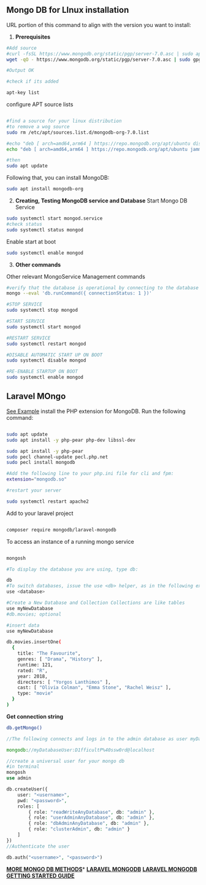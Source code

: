 ## Mongo DB for LInux installation
 URL portion of this command to align with the version you want to install:

1. **Prerequisites**
```bash
#Add source
#curl -fsSL https://www.mongodb.org/static/pgp/server-7.0.asc | sudo apt-key add -
wget -qO - https://www.mongodb.org/static/pgp/server-7.0.asc | sudo gpg --dearmor -o /usr/share/keyrings/mongodb-archive-keyring.gpg

#Output OK

#check if its added 

apt-key list

```
configure APT source lists

```bash

#find a source for your linux distribution
#to remove a wog source 
sudo rm /etc/apt/sources.list.d/mongodb-org-7.0.list

#echo "deb [ arch=amd64,arm64 ] https://repo.mongodb.org/apt/ubuntu dists/jammy/mongodb-org/7.0 multiverse" | sudo tee /etc/apt/sources.list.d/mongodb-org-7.0.list
echo "deb [ arch=amd64,arm64 ] https://repo.mongodb.org/apt/ubuntu jammy/mongodb-org/7.0 multiverse" | sudo tee /etc/apt/sources.list.d/mongodb-org-7.0.list

#then 
sudo apt update

```
Following that, you can install MongoDB:

```bash
sudo apt install mongodb-org

```
2. **Creating, Testing MongoDB service and Database**
Start Mongo DB Service
```bash
sudo systemctl start mongod.service
#check status
sudo systemctl status mongod
```
Enable start at boot 

```bash
sudo systemctl enable mongod

```
3. **Other commands**

Other relevant MongoService Management commands 

```bash
#verify that the database is operational by connecting to the database server and executing a diagnostic command. 
mongo --eval 'db.runCommand({ connectionStatus: 1 })'

#STOP SERVICE
sudo systemctl stop mongod

#START SERVICE
sudo systemctl start mongod

#RESTART SERVICE
sudo systemctl restart mongod

#DISABLE AUTOMATIC START UP ON BOOT
sudo systemctl disable mongod

#RE-ENABLE STARTUP ON BOOT
sudo systemctl enable mongod

```
## Laravel MOngo
[See Example](https://www.mongodb.com/compatibility/mongodb-laravel-integration)
install the PHP extension for MongoDB. Run the following command:

```bash

sudo apt update
sudo apt install -y php-pear php-dev libssl-dev

sudo apt install -y php-pear
sudo pecl channel-update pecl.php.net
sudo pecl install mongodb

#Add the following line to your php.ini file for cli and fpm:
extension="mongodb.so"

#restart your server

sudo systemctl restart apache2

```
Add to your laravel project
```bash

composer require mongodb/laravel-mongodb

```
To access an instance of a running mongo service 

```bash

mongosh

#To display the database you are using, type db:

db
#To switch databases, issue the use <db> helper, as in the following example:
use <database>

#Create a New Database and Collection Collections are like tables
use myNewDatabase
#db.movies; optional

#insert data
use myNewDatabase

db.movies.insertOne(
  {
    title: "The Favourite",
    genres: [ "Drama", "History" ],
    runtime: 121,
    rated: "R",
    year: 2018,
    directors: [ "Yorgos Lanthimos" ],
    cast: [ "Olivia Colman", "Emma Stone", "Rachel Weisz" ],
    type: "movie"
  }
)
```

**Get connection string**
```bash
db.getMongo()


```
```php
//The following connects and logs in to the admin database as user myDatabaseUser with the password D1fficultP%40ssw0rd:

mongodb://myDatabaseUser:D1fficultP%40ssw0rd@localhost

//create a universal user for your mongo db 
#in terminal 
mongosh
use admin

db.createUser({
    user: "<username>",
    pwd: "<password>",
    roles: [
        { role: "readWriteAnyDatabase", db: "admin" },
        { role: "userAdminAnyDatabase", db: "admin" },
        { role: "dbAdminAnyDatabase", db: "admin" },
        { role: "clusterAdmin", db: "admin" }
    ]
})
//Authenticate the user

db.auth("<username>", "<password>")

```
**[MORE MONGO DB METHODS](https://www.mongodb.com/docs/manual/reference/method/)***
**[LARAVEL MONGODB](https://www.mongodb.com/docs/drivers/php/laravel-mongodb/current/quick-start/download-and-install/)**
**[LARAVEL MONGODB GETTING STARTED GUIDE](https://www.mongodb.com/docs/drivers/php/laravel-mongodb/current/)**

